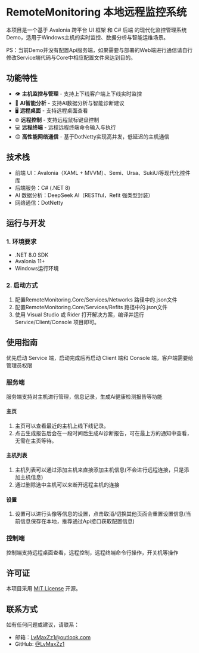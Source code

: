 # RemoteMonitoring 本地远程监控系统
本项目是一个基于 Avalonia 跨平台 UI 框架 和 C# 后端 的现代化监控管理系统Demo，适用于Windows主机的实时监控、数据分析与智能运维场景。

PS：当前Demo并没有配置Api服务端，如果需要与部署的Web端进行通信请自行修改Service端代码与Core中相应配置文件来达到目的。

## 功能特性
- 👁️ **主机监控与管理** - 支持上下线客户端上下线实时监控
- ️🤖 **AI智能分析**    - 支持AI数据分析与智能诊断建议
- 🖥️ **远程桌面**      - 支持远程桌面查看
- 🌐 **远程控制**      - 支持远程鼠标键盘控制
- 💻 **远程终端**      - 远程远程终端命令输入与执行
- 😊 **高性能网络通信** - 基于DotNetty实现高并发，低延迟的主机通信

## 技术栈
- 前端 UI：Avalonia（XAML + MVVM）、Semi、Ursa、SukiUi等现代化控件库
- 后端服务：C# (.NET 8)
- AI 数据分析：DeepSeek AI（RESTful，Refit 强类型封装）
- 网络通信：DotNetty

## 运行与开发
### 1. 环境要求
- .NET 8.0 SDK
- Avalonia 11+
- Windows运行环境

### 2. 启动方式
1. 配置RemoteMonitoring.Core/Services/Networks 路径中的.json文件
2. 配置RemoteMonitoring.Core/Services/Refits 路径中的.json文件
3. 使用 Visual Studio 或 Rider 打开解决方案，编译并运行 Service/Client/Console 项目即可。

## 使用指南
优先启动 Service 端，启动完成后再启动 Client 端和 Console 端，客户端需要给管理员权限

### 服务端
服务端支持对主机进行管理，信息记录，生成Ai健康检测报告等功能
#### 主页
1. 主页可以查看最近的主机上线下线记录。
2. 点击生成报告后会在一段时间后生成Ai诊断报告，可在最上方的通知中查看，无需在主页等待。

#### 主机列表
1. 主机列表可以通过添加主机来直接添加主机信息(不会进行远程连接，只是添加主机信息)
2. 通过删除选中主机可以来断开远程主机的连接

#### 设置
1. 设置可以进行头像等信息的设置，点击取消/切换其他页面会重置设置信息(当前信息保存在本地，推荐通过Api接口获取配置信息)

### 控制端
控制端支持远程桌面查看，远程控制，远程终端命令行操作，开关机等操作


## 许可证

本项目采用 [MIT License](LICENSE) 开源。

## 联系方式

如有任何问题或建议，请联系：

- 邮箱：LvMaxZz1@outlook.com
- GitHub: [@LvMaxZz1](https://github.com/LvMaxZz1)